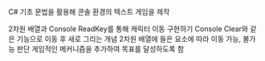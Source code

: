 C# 기초 문법을 활용해 콘솔 환경의 텍스트 게임을 제작

2차원 배열과 Console ReadKey를 통해 캐릭터 이동 구현하기
Console Clear와 같은 기능으로 이동 후 새로 그리는 개념
2차원 배열에 들은 요소에 따라 이동 가능, 불가능 판단
게임적인 메커니즘을 추가하여 목표를 달성하도록 함